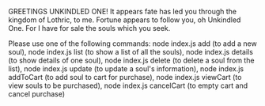 GREETINGS UNKINDLED ONE!
It appears fate has led you through the kingdom of Lothric, to me. 
Fortune appears to follow you, oh Unkindled One. 
For I have for sale the souls which you seek.


Please use one of the following commands: 
node index.js add (to add a new soul),
node index.js list (to show a list of all the souls),
node index.js details (to show details of one soul),
node index.js delete (to delete a soul from the list),
node index.js update (to update a soul's information),
node index.js addToCart (to add soul to cart for purchase),
node index.js viewCart (to view souls to be purchased),
node index.js cancelCart (to empty cart and cancel purchase)